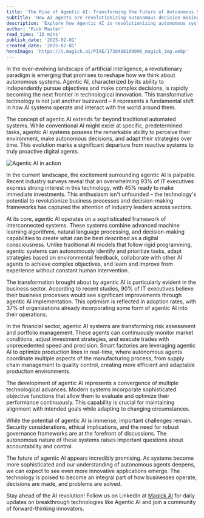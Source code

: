 ```yaml
---
title: 'The Rise of Agentic AI: Transforming the Future of Autonomous Systems'
subtitle: 'How AI agents are revolutionizing autonomous decision-making across industries'
description: 'Explore how Agentic AI is revolutionizing autonomous systems with its ability to independently pursue objectives and make complex decisions. Learn about its impact across industries, from finance to manufacturing, and discover why 93% of IT executives are investing in this transformative technology.'
author: 'Rick Master'
read_time: '10 mins'
publish_date: '2025-02-01'
created_date: '2025-02-01'
heroImage: 'https://i.magick.ai/PIXE/1738408109096_magick_img.webp'
---
```


In the ever-evolving landscape of artificial intelligence, a revolutionary paradigm is emerging that promises to reshape how we think about autonomous systems. Agentic AI, characterized by its ability to independently pursue objectives and make complex decisions, is rapidly becoming the next frontier in technological innovation. This transformative technology is not just another buzzword – it represents a fundamental shift in how AI systems operate and interact with the world around them.

The concept of agentic AI extends far beyond traditional automated systems. While conventional AI might excel at specific, predetermined tasks, agentic AI systems possess the remarkable ability to perceive their environment, make autonomous decisions, and adapt their strategies over time. This evolution marks a significant departure from reactive systems to truly proactive digital agents.

![Agentic AI in action](https://i.magick.ai/PIXE/1738408109099_magick_img.webp)

In the current landscape, the excitement surrounding agentic AI is palpable. Recent industry surveys reveal that an overwhelming 93% of IT executives express strong interest in this technology, with 45% ready to make immediate investments. This enthusiasm isn't unfounded – the technology's potential to revolutionize business processes and decision-making frameworks has captured the attention of industry leaders across sectors.

At its core, agentic AI operates on a sophisticated framework of interconnected systems. These systems combine advanced machine learning algorithms, natural language processing, and decision-making capabilities to create what can be best described as a digital consciousness. Unlike traditional AI models that follow rigid programming, agentic systems can autonomously identify and prioritize tasks, adapt strategies based on environmental feedback, collaborate with other AI agents to achieve complex objectives, and learn and improve from experience without constant human intervention.

The transformation brought about by agentic AI is particularly evident in the business sector. According to recent studies, 90% of IT executives believe their business processes would see significant improvements through agentic AI implementation. This optimism is reflected in adoption rates, with 37% of organizations already incorporating some form of agentic AI into their operations.

In the financial sector, agentic AI systems are transforming risk assessment and portfolio management. These agents can continuously monitor market conditions, adjust investment strategies, and execute trades with unprecedented speed and precision. Smart factories are leveraging agentic AI to optimize production lines in real-time, where autonomous agents coordinate multiple aspects of the manufacturing process, from supply chain management to quality control, creating more efficient and adaptable production environments.

The development of agentic AI represents a convergence of multiple technological advances. Modern systems incorporate sophisticated objective functions that allow them to evaluate and optimize their performance continuously. This capability is crucial for maintaining alignment with intended goals while adapting to changing circumstances.

While the potential of agentic AI is immense, important challenges remain. Security considerations, ethical implications, and the need for robust governance frameworks are at the forefront of discussions. The autonomous nature of these systems raises important questions about accountability and control.

The future of agentic AI appears incredibly promising. As systems become more sophisticated and our understanding of autonomous agents deepens, we can expect to see even more innovative applications emerge. The technology is poised to become an integral part of how businesses operate, decisions are made, and problems are solved.

Stay ahead of the AI revolution! Follow us on LinkedIn at [Magick AI](https://www.linkedin.com/company/magick-ai) for daily updates on breakthrough technologies like Agentic AI and join a community of forward-thinking innovators.